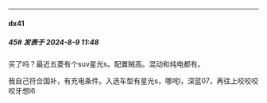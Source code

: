 ﻿
*****

####  dx41  
##### 45#       发表于 2024-8-9 11:48

买了吗？最近五菱有个suv星光s。配置贼高。混动和纯电都有。

我自己符合国补，有充电条件。入选车型有星光s，哪咤l，深蓝07，再往上咬咬咬咬牙想l6

